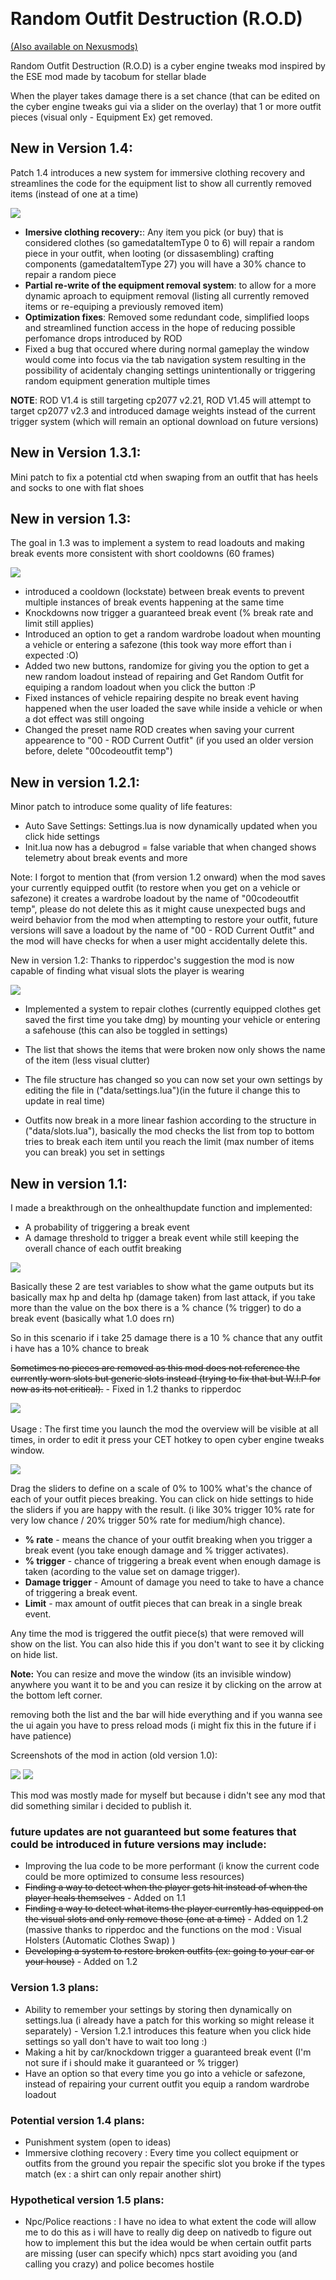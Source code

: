 
﻿
# Random Outfit Destruction (R.O.D) 
[(Also available on Nexusmods)](https://www.nexusmods.com/cyberpunk2077/mods/22660)

Random Outfit Destruction (R.O.D) is a cyber engine tweaks mod inspired by the ESE﻿ mod made by tacobum for stellar blade

When the player takes damage there is a set chance (that can be edited on the cyber engine tweaks gui via a slider on the overlay)﻿ that 1 or more outfit pieces (visual only - Equipment Ex) get removed.

## New in Version 1.4:

Patch 1.4 introduces a new system for immersive clothing recovery and streamlines the code for the equipment list to show all currently removed items (instead of one at a time)

![](https://i.imgur.com/FSZemRU.png)

- __**Imersive clothing recovery:**__: Any item you pick (or buy) that is considered clothes (so gamedataItemType 0 to 6) will repair a random piece in your outfit, when looting (or dissasembling) crafting components (gamedataItemType 27) you will have a 30% chance to repair a random piece
- __**Partial re-write of the equipment removal system**__: to allow for a more dynamic aproach to equipment removal (listing all currently removed items or re-equiping a previously removed item)
- __**Optimization fixes**__: Removed some redundant code, simplified loops and streamlined function access in the hope of reducing possible perfomance drops introduced by ROD
- Fixed a bug that occured where during normal gameplay the window would come into focus via the tab navigation system resulting in the possibility of acidentaly changing settings unintentionally or triggering random equipment generation multiple times

**NOTE**: ROD V1.4 is still targeting cp2077 v2.21, ROD V1.45 will attempt to target cp2077 v2.3 and introduced damage weights instead of the current trigger system (which will remain an optional download on future versions)

## New in Version 1.3.1:
Mini patch to fix a potential ctd when swaping from an outfit that has heels and socks to one with flat shoes

## New in version 1.3:
The goal in 1.3 was to implement a system to read loadouts and making break events more consistent with short cooldowns (60 frames)

![](https://i.imgur.com/IspZe3X.png)

- introduced a cooldown (lockstate) between break events to prevent multiple instances of break events happening at the same time
- Knockdowns now trigger a guaranteed break event (% break rate and limit still applies)
- Introduced an option to get a random wardrobe loadout when mounting a vehicle or entering a safezone (this took way more effort than i expected :O)
- Added two new buttons, randomize for giving you the option to get a new random loadout instead of repairing and Get Random Outfit for equiping a random loadout when you click the button :P
- Fixed instances of vehicle repairing despite no break event having happened when the user loaded the save while inside a vehicle or when a dot effect was still ongoing
- Changed the preset name ROD creates when saving your current appearence to "00 - ROD Current Outfit" (if you used an older version before, delete "00codeoutfit temp")

## New in version 1.2.1:
Minor patch to introduce some quality of life features:

- Auto Save Settings: Settings.lua is now dynamically updated when you click hide settings
- Init.lua now has a debugrod = false variable that when changed shows telemetry about break events and more

Note: I forgot to mention that (from version 1.2 onward) when the mod saves your currently equipped outfit (to restore when you get on a vehicle or safezone) it creates a wardrobe loadout by the name of "00codeoutfit temp", please do not delete this as it might cause unexpected bugs and weird behavior from the mod when attempting to restore your outfit, future versions will save a loadout by the name of "00 - ROD Current Outfit" and the mod will have checks for when a user might accidentally delete this.

New in version 1.2:
Thanks to ripperdoc's suggestion the mod is now capable of finding what visual slots the player is wearing

![](https://i.imgur.com/pcLCoNb.png)

- Implemented a system to repair clothes (currently equipped clothes get saved the first time you take dmg) by mounting your vehicle or entering a safehouse (this can also be toggled in settings)

- The list that shows the items that were broken now only shows the name of the item (less visual clutter)

- The file structure has changed so you can now set your own settings by editing the file in ("data/settings.lua")﻿(in the future il change this to update in real time)

- Outfits now break in a more linear fashion according to the structure in ("data/slots.lua"), basically the mod checks the list from top to bottom tries to break each item until you reach the limit (max number of items you can break) you set in settings

## New in version 1.1:
I made a breakthrough on the onhealthupdate function and implemented:

- A probability of triggering a break event
- A damage threshold to trigger a break event while still keeping the overall chance of each outfit breaking

![](https://i.imgur.com/qw1iGD3.png)

Basically these 2 are test variables to show what the game outputs but its basically max hp and delta hp (damage taken) from last attack, if you take more than the value on the box there is a % chance (% trigger) to do a break event (basically what 1.0 does rn)

So in this scenario if i take 25 damage there is a 10 % chance that any outfit i have has a 10% chance to break﻿

~~Sometimes no pieces are removed as this mod does not reference the currently worn slots but generic slots instead (trying to fix that but W.I.P for now as its not critical).~~ - Fixed in 1.2 thanks to ripperdoc

﻿﻿﻿﻿![](https://i.imgur.com/7USuzBv.png)

Usage : The first time you launch the mod the overview will be visible at all times, in order to edit it press your CET hotkey to open cyber engine tweaks window.

![](https://i.imgur.com/UyDf1gK.png)

Drag the sliders to define on a scale of 0% to 100% what's the chance of each of your outfit pieces breaking.
You can click on hide settings to hide the sliders if you are happy with the result.
(i like 30% trigger 10% rate for very low chance / 20% trigger 50% rate for medium/high chance).

- **% rate** - means the chance of your outfit breaking when you trigger a break event (you take enough damage and % trigger activates).
- **% trigger** - chance of triggering a break event when enough damage is taken (acording to the value set on damage trigger).
- **Damage trigger** - Amount of damage you need to take to have a chance of triggering a break event.
- **Limit** - max amount of outfit pieces that can break in a single break event.

Any time the mod is triggered the outfit piece(s) that were removed will show on the list.
You can also hide this if you don't want to see it by clicking on hide list.

**Note:** You can resize and move the window (its an invisible window) anywhere you want it to be and you can resize it by clicking on the arrow at the bottom left corner.

removing both the list and the bar will hide everything and if you wanna see the ui again you have to press reload mods (i might fix this in the future if i have patience)

Screenshots of the mod in action (old version 1.0):

﻿![](https://i.imgur.com/zido0sJ.jpeg)
![](https://i.imgur.com/NGvQhvB.jpeg)

This mod was mostly made for myself but because i didn't see any mod that did something similar i decided to publish it.

### future updates are not guaranteed but some features that could be introduced in future versions may include:

- Improving the lua code to be more performant (i know the current code could be more optimized to consume less resources)
- ~~Finding a way to detect when the player gets hit instead of when the player heals themselves~~ - Added on 1.1
- ~~Finding a way to detect what items the player currently has equipped on the visual slots and only remove those (one at a time)~~ - Added on 1.2 (massive thanks to ripperdoc﻿ and the functions on the mod : Visual Holsters (Automatic Clothes Swap) )
- ~~Developing a system to restore broken outfits (ex: going to your car or your house)~~ - Added on 1.2

### Version 1.3 plans:
- Ability to remember your settings by storing then dynamically on settings.lua (i already have a patch for this working so might release it separately) - Version 1.2.1 introduces this feature when you click hide settings so yall don't have to wait too long :)
- Making a hit by car/knockdown trigger a guaranteed break event (I'm not sure if i should make it guaranteed or % trigger)
- Have an option so that every time you go into a vehicle or safezone, instead of repairing your current outfit you equip a random wardrobe loadout

### Potential version 1.4 plans:
- Punishment system (open to ideas)
- Immersive clothing recovery : Every time you collect equipment or outfits from the ground you repair the specific slot you broke if the types match (ex : a shirt can only repair another shirt)

### Hypothetical version 1.5 plans:
- Npc/Police reactions : I have no idea to what extent the code will allow me to do this as i will have to really dig deep on nativedb to figure out how to implement this but the idea would be when certain outfit parts are missing (user can specify which) npcs start avoiding you (and calling you crazy) and police becomes hostile
